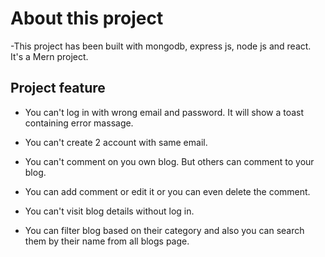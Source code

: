 # About this project

-This project has been built with mongodb, express js, node js and react. It's a Mern project.

## Project feature

- You can't log in with wrong email and password. It will show a toast containing error massage.
- You can't create 2 account with same email.
- You can't comment on you own blog. But others can comment to your blog.
- You can add comment or edit it or you can even delete the comment.
- You can't visit blog details without log in.

- You can filter blog based on their category and also you can search them by their name from all blogs page.
